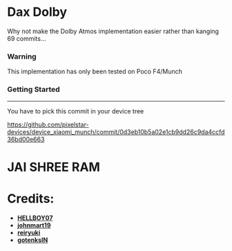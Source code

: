 Dax Dolby
==============

Why not make the Dolby Atmos implementation easier rather than kanging 69 commits...

### Warning ###
This implementation has only been tested on Poco F4/Munch

### Getting Started ###
---------------
You have to pick this commit in your device tree 

https://github.com/pixelstar-devices/device_xiaomi_munch/commit/0d3eb10b5a02e1cb9dd26c9da4ccfd36bd00e663 

# JAI SHREE RAM #

# Credits:
 * [**HELLBOY07**](https://github.com/HELLBOY017)
 * [**johnmart19**](https://github.com/johnmart19)
 * [**reiryuki**](https://github.com/reiryuki)
 * [**gotenksIN**](https://github.com/gotenksIN)
